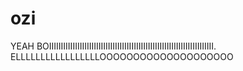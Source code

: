 # ozi
YEAH BOIIIIIIIIIIIIIIIIIIIIIIIIIIIIIIIIIIIIIIIIIIIIIIIIIIIIIIIIIIIIIIIIIIIIII. ELLLLLLLLLLLLLLLLLOOOOOOOOOOOOOOOOOOOO
